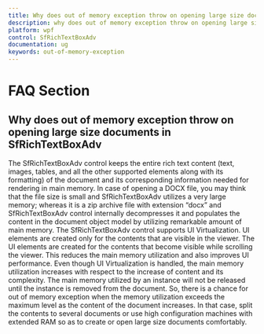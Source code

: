 ```yaml
---
title: Why does out of memory exception throw on opening large size documents in SfRichTextBoxAdv
description: why does out of memory exception throw on opening large size documents in sfrichtextboxadv
platform: wpf
control: SfRichTextBoxAdv
documentation: ug
keywords: out-of-memory-exception
---
```

# FAQ Section

## Why does out of memory exception throw on opening large size documents in SfRichTextBoxAdv

The SfRichTextBoxAdv control keeps the entire rich text content (text, images, tables, and all the other supported elements along with its formatting) of the document and its corresponding information needed for rendering in main memory. In case of opening a DOCX file, you may think that the file size is small and SfRichTextBoxAdv utilizes a very large memory; whereas it is a zip archive file with extension “docx” and SfRichTextBoxAdv control internally decompresses it and populates the content in the document object model by utilizing remarkable amount of main memory.
The SfRichTextBoxAdv control supports UI Virtualization. UI elements are created only for the contents that are visible in the viewer. The UI elements are created for the contents that become visible while scrolling the viewer. This reduces the main memory utilization and also improves UI performance. Even though UI Virtualization is handled, the main memory utilization increases with respect to the increase of content and its complexity. The main memory utilized by an instance will not be released until the instance is removed from the document. So, there is a chance for out of memory exception when the memory utilization exceeds the maximum level as the content of the document increases. In that case, split the contents to several documents or use high configuration machines with extended RAM so as to create or open large size documents comfortably.
